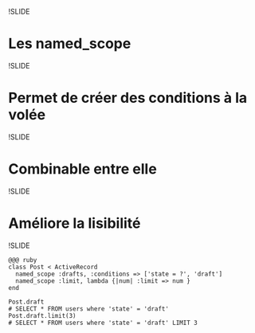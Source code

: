 !SLIDE

# Les named_scope

!SLIDE

# Permet de créer des conditions à la volée

!SLIDE

# Combinable entre elle

!SLIDE

# Améliore la lisibilité

!SLIDE

    @@@ ruby
    class Post < ActiveRecord
      named_scope :drafts, :conditions => ['state = ?', 'draft']
      named_scope :limit, lambda {|num| :limit => num }
    end

    Post.draft
    # SELECT * FROM users where 'state' = 'draft'
    Post.draft.limit(3)
    # SELECT * FROM users where 'state' = 'draft' LIMIT 3
